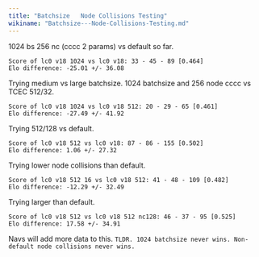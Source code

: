 ```yaml
---
title: "Batchsize   Node Collisions Testing"
wikiname: "Batchsize---Node-Collisions-Testing.md"
---
```

1024 bs 256 nc (cccc 2 params) vs default so far.
```
Score of lc0 v18 1024 vs lc0 v18: 33 - 45 - 89 [0.464]
Elo difference: -25.01 +/- 36.08
```
Trying medium vs large batchsize. 1024 batchsize and 256 node cccc vs TCEC 512/32.
```
Score of lc0 v18 1024 vs lc0 v18 512: 20 - 29 - 65 [0.461]
Elo difference: -27.49 +/- 41.92
```

Trying 512/128 vs default.
```
Score of lc0 v18 512 vs lc0 v18: 87 - 86 - 155 [0.502]
Elo difference: 1.06 +/- 27.32
```

Trying lower node collisions than default.
```
Score of lc0 v18 512 16 vs lc0 v18 512: 41 - 48 - 109 [0.482]
Elo difference: -12.29 +/- 32.49
```
Trying larger than default.
```
Score of lc0 v18 512 vs lc0 v18 512 nc128: 46 - 37 - 95 [0.525]
Elo difference: 17.58 +/- 34.91
```

Navs will add more data to this.
`TLDR. 1024 batchsize never wins. Non-default node collisions never wins.`